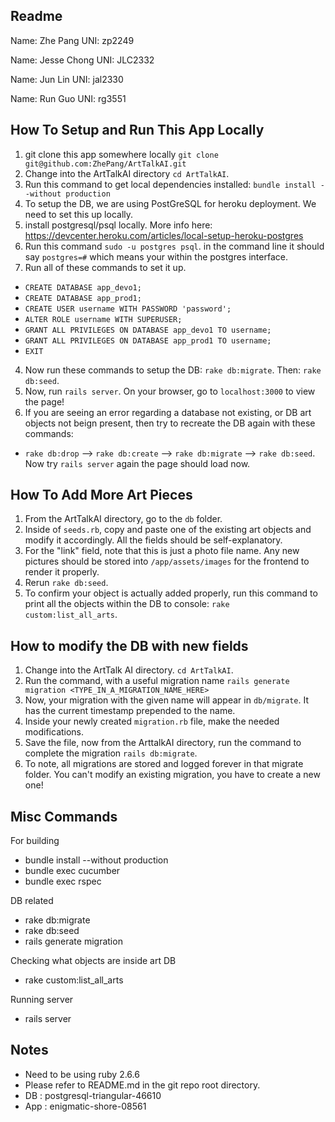 ## Readme
Name: Zhe Pang
UNI: zp2249  

Name: Jesse Chong
UNI: JLC2332  

Name: Jun Lin
UNI: jal2330  

Name: Run Guo
UNI: rg3551  

## How To Setup and Run This App Locally
1. git clone this app somewhere locally `git clone git@github.com:ZhePang/ArtTalkAI.git`
2. Change into the ArtTalkAI directory `cd ArtTalkAI`.
3. Run this command to get local dependencies installed: `bundle install --without production`
4. To setup the DB, we are using PostGreSQL for heroku deployment. We need to set this up locally.
5. install postgresql/psql locally. More info here: https://devcenter.heroku.com/articles/local-setup-heroku-postgres
6. Run this command `sudo -u postgres psql`. in the command line it should say `postgres=#` which means your within the postgres interface.
7. Run all of these commands to set it up.
  - `CREATE DATABASE app_devo1;`
  - `CREATE DATABASE app_prod1;`
  - `CREATE USER username WITH PASSWORD 'password';`
  - `ALTER ROLE username WITH SUPERUSER;`
  - `GRANT ALL PRIVILEGES ON DATABASE app_devo1 TO username;`
  - `GRANT ALL PRIVILEGES ON DATABASE app_prod1 TO username;`
  - `EXIT`
4. Now run these commands to setup the DB: `rake db:migrate`. Then: `rake db:seed`.
5. Now, run `rails server`. On your browser, go to `localhost:3000` to view the page!
6. If you are seeing an error regarding a database not existing, or DB art objects not beign present, then try to recreate the DB again with these commands:
  - `rake db:drop` --> `rake db:create` --> `rake db:migrate` --> `rake db:seed`. Now try `rails server` again the page should load now.

## How To Add More Art Pieces
1. From the ArtTalkAI directory, go to the `db` folder.
2. Inside of `seeds.rb`, copy and paste one of the existing art objects and modify it accordingly. All the fields should be self-explanatory.
3. For the "link" field, note that this is just a photo file name. Any new pictures should be stored into `/app/assets/images` for the frontend to render it properly.
4. Rerun `rake db:seed`.
5. To confirm your object is actually added properly, run this command to print all the objects within the DB to console: `rake custom:list_all_arts`.

## How to modify the DB with new fields
1. Change into the ArtTalk AI directory. `cd ArtTalkAI`.
2. Run the command, with a useful migration name `rails generate migration <TYPE_IN_A_MIGRATION_NAME_HERE>`
3. Now, your migration with the given name will appear in `db/migrate`. It has the current timestamp prepended to the name.
4. Inside your newly created `migration.rb` file, make the needed modifications.
5. Save the file, now from the ArttalkAI directory, run the command to complete the migration `rails db:migrate`.
6. To note, all migrations are stored and logged forever in that migrate folder. You can't modify an existing migration, you have to create a new one!

## Misc Commands
For building  
- bundle install --without production  
- bundle exec cucumber  
- bundle exec rspec

DB related  
- rake db:migrate
- rake db:seed
- rails generate migration

Checking what objects are inside art DB
- rake custom:list_all_arts

Running server  
- rails server

## Notes
- Need to be using ruby 2.6.6  
- Please refer to README.md in the git repo root directory.  
- DB : postgresql-triangular-46610
- App : enigmatic-shore-08561